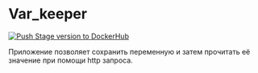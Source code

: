 # Var_keeper

[![Push Stage version to DockerHub](https://github.com/daria-romantsova/var_keeper/actions/workflows/staging.yml/badge.svg)](https://github.com/daria-romantsova/var_keeper/actions/workflows/staging.yml)

Приложение позволяет сохранить переменную и затем прочитать её значение при помощи http запроса.
